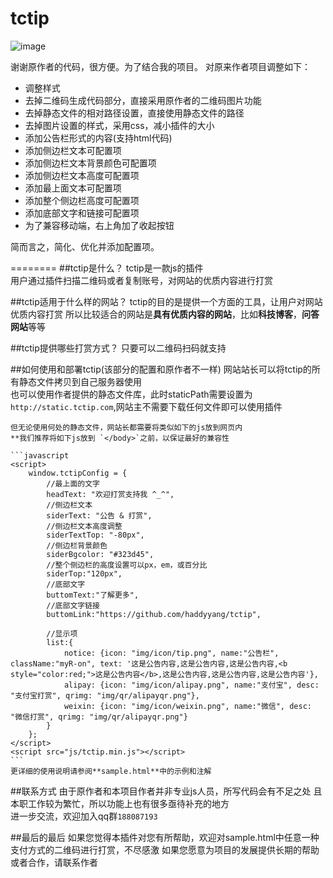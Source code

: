 tctip
========
![image](https://github.com/HaddyYang/tctip/show.jpg)

谢谢原作者的代码，很方便。为了结合我的项目。
对原来作者项目调整如下：

* 调整样式
* 去掉二维码生成代码部分，直接采用原作者的二维码图片功能
* 去掉静态文件的相对路径设置，直接使用静态文件的路径
* 去掉图片设置的样式，采用css，减小插件的大小
* 添加公告栏形式的内容(支持html代码)
* 添加侧边栏文本可配置项
* 添加侧边栏文本背景颜色可配置项
* 添加侧边栏文本高度可配置项
* 添加最上面文本可配置项
* 添加整个侧边栏高度可配置项
* 添加底部文字和链接可配置项
* 为了兼容移动端，右上角加了收起按钮

简而言之，简化、优化并添加配置项。

========
##tctip是什么？
tctip是一款js的插件  
用户通过插件扫描二维码或者复制账号，对网站的优质内容进行打赏  

##tctip适用于什么样的网站？
tctip的目的是提供一个方面的工具，让用户对网站优质内容打赏
所以比较适合的网站是**具有优质内容的网站**，比如**科技博客**，**问答网站**等等

##tctip提供哪些打赏方式？
	只要可以二维码扫码就支持

##如何使用和部署tctip(该部分的配置和原作者不一样)
	网站站长可以将tctip的所有静态文件拷贝到自己服务器使用  
	也可以使用作者提供的静态文件库，此时staticPath需要设置为`http://static.tctip.com`,网站主不需要下载任何文件即可以使用插件  

	但无论使用何处的静态文件，网站长都需要将类似如下的js放到网页内
	**我们推荐将如下js放到 `</body>`之前，以保证最好的兼容性

	```javascript
	<script>
        window.tctipConfig = {
            //最上面的文字
            headText: "欢迎打赏支持我 ^_^",
            //侧边栏文本
            siderText: "公告 & 打赏",
            //侧边栏文本高度调整
            siderTextTop: "-80px",
            //侧边栏背景颜色
            siderBgcolor: "#323d45",
            //整个侧边栏的高度设置可以px，em，或百分比
            siderTop:"120px",
            //底部文字
            buttomText:"了解更多",
            //底部文字链接
            buttomLink:"https://github.com/haddyyang/tctip",

            //显示项
            list:{
                notice: {icon: "img/icon/tip.png", name:"公告栏", className:"myR-on", text: '这是公告内容,这是公告内容,这是公告内容,<b style="color:red;">这是公告内容</b>,这是公告内容,这是公告内容,这是公告内容'},
                alipay: {icon: "img/icon/alipay.png", name:"支付宝", desc: "支付宝打赏", qrimg: "img/qr/alipayqr.png"},
                weixin: {icon: "img/icon/weixin.png", name:"微信", desc: "微信打赏", qrimg: "img/qr/alipayqr.png"}	
            }
        };
    </script>
    <script src="js/tctip.min.js"></script>
	```
	更详细的使用说明请参阅**sample.html**中的示例和注解

##联系方式
由于原作者和本项目作者并非专业js人员，所写代码会有不足之处
且本职工作较为繁忙，所以功能上也有很多亟待补充的地方  
进一步交流，欢迎加入qq群`188087193`

##最后的最后
	如果您觉得本插件对您有所帮助，欢迎对sample.html中任意一种支付方式的二维码进行打赏，不尽感激
	如果您愿意为项目的发展提供长期的帮助或者合作，请联系作者